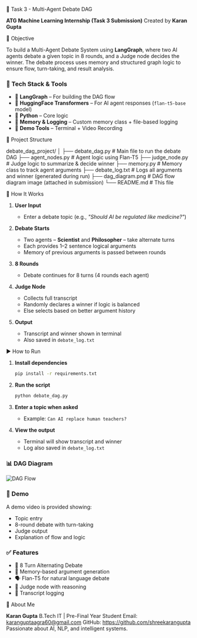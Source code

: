  🧠 Task 3 - Multi-Agent Debate DAG

**ATG Machine Learning Internship (Task 3 Submission)**
Created by **Karan Gupta**



 📌 Objective

To build a Multi-Agent Debate System using **LangGraph**, where two AI agents debate a given topic in 8 rounds, and a Judge node decides the winner. The debate process uses memory and structured graph logic to ensure flow, turn-taking, and result analysis.
### 🔧 Tech Stack & Tools

* 🧠 **LangGraph** – For building the DAG flow
* 🤖 **HuggingFace Transformers** – For AI agent responses (`flan-t5-base` model)
* 🐍 **Python** – Core logic
* 📝 **Memory & Logging** – Custom memory class + file-based logging
* 🎥 **Demo Tools** – Terminal + Video Recording


 📂 Project Structure

debate_dag_project/
│
├── debate_dag.py         # Main file to run the debate DAG
├── agent_nodes.py        # Agent logic using Flan-T5
├── judge_node.py         # Judge logic to summarize & decide winner
├── memory.py             # Memory class to track agent arguments
├── debate_log.txt        # Logs all arguments and winner (generated during run)
├── dag_diagram.png       # DAG flow diagram image (attached in submission)
└── README.md             # This file


 🚀 How It Works

1. **User Input**

   * Enter a debate topic (e.g., *"Should AI be regulated like medicine?"*)

2. **Debate Starts**

   * Two agents – **Scientist** and **Philosopher** – take alternate turns
   * Each provides 1–2 sentence logical arguments
   * Memory of previous arguments is passed between rounds

3. **8 Rounds**

   * Debate continues for 8 turns (4 rounds each agent)

4. **Judge Node**

   * Collects full transcript
   * Randomly declares a winner if logic is balanced
   * Else selects based on better argument history

5. **Output**

   * Transcript and winner shown in terminal
   * Also saved in `debate_log.txt`

 ▶️ How to Run

1. **Install dependencies**

   ```bash
   pip install -r requirements.txt
   ```

2. **Run the script**

   ```bash
   python debate_dag.py
   ```

3. **Enter a topic when asked**

   * Example: `Can AI replace human teachers?`

4. **View the output**

   * Terminal will show transcript and winner
   * Log also saved in `debate_log.txt`

### 📊 DAG Diagram

![DAG Flow](dag_diagram.png)



### 🎥 Demo

A demo video is provided showing:

* Topic entry
* 8-round debate with turn-taking
* Judge output
* Explanation of flow and logic

### ✅ Features

* 🔁 8 Turn Alternating Debate
* 🧠 Memory-based argument generation
* 🗣️ Flan-T5 for natural language debate
* 📄 Judge node with reasoning
* 📝 Transcript logging

 🙋 About Me

**Karan Gupta**
B.Tech IT | Pre-Final Year Student
Email: karanguptaagra60@gmail.com
GitHub: https://github.com/shreekarangupta
Passionate about AI, NLP, and intelligent systems.


